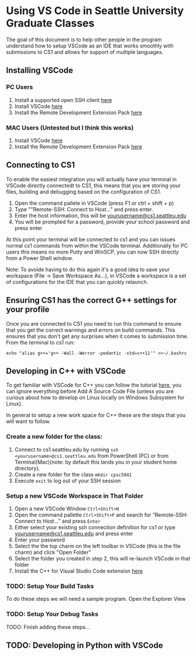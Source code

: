 # Using VS Code in Seattle University Graduate Classes

The goal of this document is to help other people in the program understand how to setup VSCode as an IDE that works smoothly with submissions to CS1 and allows for support of multiple languages.

## Installing VSCode

### PC Users

1. Install a supported open SSH client [here](https://code.visualstudio.com/docs/remote/troubleshooting#_installing-a-supported-ssh-client)
2. Install VSCode [here](https://code.visualstudio.com/)
3. Install the Remote Development Extension Pack [here](https://aka.ms/vscode-remote/download/extension)

### MAC Users (Untested but I think this works)

1. Install VSCode [here](https://code.visualstudio.com/)
2. Install the Remote Development Extension Pack [here](https://aka.ms/vscode-remote/download/extension)

## Connecting to CS1

To enable the easiest integration you will actually have your terminal in VSCode directly connectedt to CS1, this means that you are storing your files, building and debugging based on the configuration of CS1.

1. Open the command pallete in VSCode (press F1 or ctrl + shift + p)
2. Type ""Remote-SSH: Connect to Host..." and press enter.
3. Enter the host information, this will be yourusername@cs1.seattleu.edu
4. You will be prompted for a password, provide your school password and press enter

At this point your terminal will be connected to cs1 and you can issues normal cs1 commands from within the VSCode terminal.  Additionally for PC users this means no more Putty and WinSCP, you can now SSH directly from a Power Shell window.

Note: To avoide having to do this again it's a good idea to save your workspace (File -> Save Workspace As...), in VSCode a workspace is a set of configurations for the IDE that you can quickly relaunch.

## Ensuring CS1 has the correct G++ settings for your profile

Once you are connected to CS1 you need to run this command to ensure that you get the correct warnings and errors on build commands.  This ensures that you don't get any surprises when it comes to submission time.  From the terminal to cs1 run:

```echo "alias g++='g++ -Wall -Werror -pedantic -std=c++11'" >>~/.bashrc```

## Developing in C++ with VSCode

To get familiar with VSCode for C++ you can follow the tutorial [here](https://code.visualstudio.com/docs/cpp/config-wsl#_add-a-source-code-file), you can ignore everything before Add A Source Code File (unless you are curious about how to develop on Linux locally on Windows Subsystem for Linux).

In general to setup a new work space for C++ these are the steps that you will want to follow.

### Create a new folder for the class:

1. Connect to cs1.seattleu.edu by running ```ssh <yourusername>@cs1.seattleu.edu``` from PowerShell (PC) or from Terminal(Mac)(note: by default this lands you in your student home directory).
2. Create a new folder for the class ```mkdir cpsc5041```
3. Execute ```exit``` to log out of your SSH session

### Setup a new VSCode Workspace in That Folder

1. Open a new VSCode Window ```Ctrl+Shift+N```
2. Open the command pallette ```Ctrl+Shift+P``` and search for "Remote-SSH: Connect to Host..." and press ```Enter```
3. Either select your existing ssh connection definition for cs1 or type yourusername@cs1.seattleu.edu and press enter
4. Enter your password
5. Select the the top charm on the left toolbar in VSCode (this is the file charm) and click "Open Folder"
6. Select the folder you created in step 2, this will re-launch VSCode in that folder
7. Install the C++ for Visual Studio Code extension [here](https://marketplace.visualstudio.com/items?itemName=ms-vscode.cpptools)

### TODO: Setup Your Build Tasks

To do these steps we will need a sample program.  Open the Explorer View

### TODO: Setup Your Debug Tasks


TODO: Finish adding these steps...

## TODO: Developing in Python with VSCode
